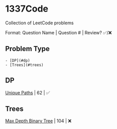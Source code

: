 # 1337Code
Collection of LeetCode problems

Format: Question Name | Question # | Review? &#9989;/&#10060;
## Problem Type
	- [DP](#dp)
	- [Trees](#trees)
	
## DP
[Unique Paths](LeetCode/src/done/UniquePaths.java) | 62 | &#9989;
	
## Trees
[Max Depth Binary Tree](LeetCode/src/done/MaxDepthBinary.java) | 104 | &#10060;